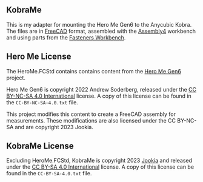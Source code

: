 KobraMe
-------

This is my adapter for mounting the Hero Me Gen6 to the Anycubic Kobra. The files are in [FreeCAD](https://www.freecad.org/) format, assembled with the [Assembly4](https://wiki.freecad.org/Assembly4_Workbench) workbench and using parts from the [Fasteners Workbench](https://wiki.freecad.org/Fasteners_Workbench).

Hero Me License
---------------

The HeroMe.FCStd contains contains content from the [Hero Me Gen6](https://www.printables.com/model/308109-hero-me-gen6-archive) project.

Hero Me Gen6 is copyright 2022 Andrew Soderberg, released under the [CC BY-NC-SA 4.0 International](https://creativecommons.org/licenses/by-nc-sa/4.0/) license. A copy of this license can be found in the ```CC-BY-NC-SA-4.0.txt``` file.

This project modifies this content to create a FreeCAD assembly for measurements. These modifications are also licensed under the CC BY-NC-SA and are copyright 2023 Jookia.

KobraMe License
---------------

Excluding HeroMe.FCStd, KobraMe is copyright 2023 [Jookia](mailto:contact@jookia.org) and released under the [CC BY-SA 4.0 International](https://creativecommons.org/licenses/by-sa/4.0/) license. A copy of this license can be found in the ```CC-BY-SA-4.0.txt``` file.